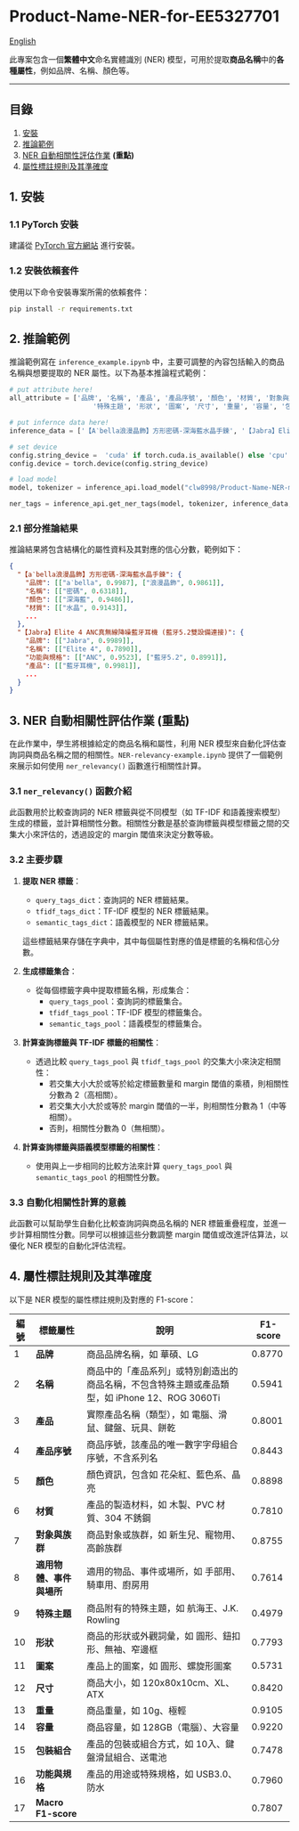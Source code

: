 # Product-Name-NER-for-EE5327701

[English](./README_en.md)

此專案包含一個**繁體中文**命名實體識別 (NER) 模型，可用於提取**商品名稱**中的**各種屬性**，例如品牌、名稱、顏色等。

---

## 目錄

1. [安裝](#1-安裝)
2. [推論範例](#2-推論範例)
3. [NER 自動相關性評估作業](#3-ner-自動相關性評估作業) **(重點)**
4. [屬性標註規則及其準確度](#4-屬性標註規則及其準確度)

## 1. 安裝

### 1.1 PyTorch 安裝

建議從 [PyTorch 官方網站](https://pytorch.org/get-started/locally/) 進行安裝。

### 1.2 安裝依賴套件

使用以下命令安裝專案所需的依賴套件：

```bash
pip install -r requirements.txt
```

## 2. 推論範例

推論範例寫在 `inference_example.ipynb` 中，主要可調整的內容包括輸入的商品名稱與想要提取的 NER 屬性。以下為基本推論程式範例：

```python
# put attribute here!
all_attribute = ['品牌', '名稱', '產品', '產品序號', '顏色', '材質', '對象與族群', '適用物體、事件與場所', 
                     '特殊主題', '形狀', '圖案', '尺寸', '重量', '容量', '包裝組合', '功能與規格']

# put infernce data here!
inference_data = ['【A‵bella浪漫晶飾】方形密碼-深海藍水晶手鍊', '【Jabra】Elite 4 ANC真無線降噪藍牙耳機 (藍牙5.2雙設備連接)']

# set device
config.string_device =  'cuda' if torch.cuda.is_available() else 'cpu'
config.device = torch.device(config.string_device)

# load model
model, tokenizer = inference_api.load_model("clw8998/Product-Name-NER-model", device=config.device)

ner_tags = inference_api.get_ner_tags(model, tokenizer, inference_data, all_attribute)
```

### 2.1 部分推論結果

推論結果將包含結構化的屬性資料及其對應的信心分數，範例如下：

```json
{
  "【a‵bella浪漫晶飾】方形密碼-深海藍水晶手鍊": {
    "品牌": [["a‵bella", 0.9987], ["浪漫晶飾", 0.9861]],
    "名稱": [["密碼", 0.6318]],
    "顏色": [["深海藍", 0.9486]],
    "材質": [["水晶", 0.9143]],
    ...
  },
  "【Jabra】Elite 4 ANC真無線降噪藍牙耳機 (藍牙5.2雙設備連接)": {
    "品牌": [["Jabra", 0.9989]],
    "名稱": [["Elite 4", 0.7890]],
    "功能與規格": [["ANC", 0.9523], ["藍牙5.2", 0.8991]],
    "產品": [["藍牙耳機", 0.9981]],
    ...
  }
}
```

## 3. NER 自動相關性評估作業 **(重點)**

在此作業中，學生將根據給定的商品名稱和屬性，利用 NER 模型來自動化評估查詢詞與商品名稱之間的相關性。`NER-relevancy-example.ipynb` 提供了一個範例來展示如何使用 `ner_relevancy()` 函數進行相關性計算。

### 3.1 `ner_relevancy()` 函數介紹

此函數用於比較查詢詞的 NER 標籤與從不同模型（如 TF-IDF 和語義搜索模型）生成的標籤，並計算相關性分數。相關性分數是基於查詢標籤與模型標籤之間的交集大小來評估的，透過設定的 margin 閾值來決定分數等級。

### 3.2 主要步驟

1. **提取 NER 標籤**：
   - `query_tags_dict`：查詢詞的 NER 標籤結果。
   - `tfidf_tags_dict`：TF-IDF 模型的 NER 標籤結果。
   - `semantic_tags_dict`：語義模型的 NER 標籤結果。
   
   這些標籤結果存儲在字典中，其中每個屬性對應的值是標籤的名稱和信心分數。

2. **生成標籤集合**：
   - 從每個標籤字典中提取標籤名稱，形成集合：
     - `query_tags_pool`：查詢詞的標籤集合。
     - `tfidf_tags_pool`：TF-IDF 模型的標籤集合。
     - `semantic_tags_pool`：語義模型的標籤集合。

3. **計算查詢標籤與 TF-IDF 標籤的相關性**：
   - 透過比較 `query_tags_pool` 與 `tfidf_tags_pool` 的交集大小來決定相關性：
     - 若交集大小大於或等於給定標籤數量和 margin 閾值的乘積，則相關性分數為 2（高相關）。
     - 若交集大小大於或等於 margin 閾值的一半，則相關性分數為 1（中等相關）。
     - 否則，相關性分數為 0（無相關）。

4. **計算查詢標籤與語義模型標籤的相關性**：
   - 使用與上一步相同的比較方法來計算 `query_tags_pool` 與 `semantic_tags_pool` 的相關性分數。

### 3.3 自動化相關性計算的意義

此函數可以幫助學生自動化比較查詢詞與商品名稱的 NER 標籤重疊程度，並進一步計算相關性分數。同學可以根據這些分數調整 margin 閾值或改進評估算法，以優化 NER 模型的自動化評估流程。

## 4. 屬性標註規則及其準確度

以下是 NER 模型的屬性標註規則及對應的 F1-score：

| 編號 | 標籤屬性            | 說明                                                                                          | F1-score |
|-----|-------------------|---------------------------------------------------------------------------------------------|-------|
| 1   | **品牌**            | 商品品牌名稱，如 華碩、LG                                                                     | 0.8770 |
| 2   | **名稱**            | 商品中的「產品系列」或特別創造出的商品名稱，不包含特殊主題或產品類型，如 iPhone 12、ROG 3060Ti | 0.5941 |
| 3   | **產品**            | 實際產品名稱（類型），如 電腦、滑鼠、鍵盤、玩具、餅乾                                         | 0.8001 |
| 4   | **產品序號**        | 商品序號，該產品的唯一數字字母組合序號，不含系列名                                             | 0.8443 |
| 5   | **顏色**            | 顏色資訊，包含如 花朵紅、藍色系、晶亮                                                            | 0.8898 |
| 6   | **材質**            | 產品的製造材料，如 木製、PVC 材質、304 不銹鋼                                                   | 0.7810 |
| 7   | **對象與族群**        | 商品對象或族群，如 新生兒、寵物用、高齡族群                                                    | 0.8755 |
| 8   | **適用物體、事件與場所** | 適用的物品、事件或場所，如 手部用、騎車用、廚房用                                             | 0.7614 |
| 9   | **特殊主題**        | 商品附有的特殊主題，如 航海王、J.K. Rowling                                                     | 0.4979 |
| 10  | **形狀**            | 商品的形狀或外觀詞彙，如 圓形、鈕扣形、無袖、窄邊框                                             | 0.7793 |
| 11  | **圖案**            | 產品上的圖案，如 圓形、螺旋形圖案                                                             | 0.5731 |
| 12  | **尺寸**            | 商品大小，如 120x80x10cm、XL、ATX                                                              | 0.8420 |
| 13  | **重量**            | 商品重量，如 10g、極輕                                                                       | 0.9105 |
| 14  | **容量**            | 商品容量，如 128GB（電腦）、大容量                                                             | 0.9220 |
| 15  | **包裝組合**        | 產品的包裝或組合方式，如 10入、鍵盤滑鼠組合、送電池                                             | 0.7478 |
| 16  | **功能與規格**        | 產品的用途或特殊規格，如 USB3.0、防水                                                          | 0.7960 |
| 17  | **Macro F1-score**   |                                                                                             | 0.7807 |